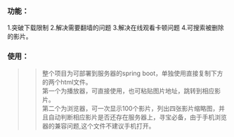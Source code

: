### 功能：
1.突破下载限制 2.解决需要翻墙的问题 3.解决在线观看卡顿问题 4.可搜索被删除的影片。<br>
### 使用：
>>整个项目为可部署到服务器的spring boot，单独使用直接复制下方的两个html文件。<br>
>>第一个为播放器，可直接使用，也可粘贴图片地址，跳转到相应影片。<br>
>>第二个为浏览器，可一次显示100个影片，列出四张影片缩略图，并且自动判断相应影片是否还存在服务器上，寻宝必备，由于手机浏览器的兼容问题,这个文件不建议手机打开。
